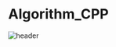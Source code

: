 # Algorithm_CPP
![header](https://capsule-render.vercel.app/api?type=venom&color=auto&height=300&section=header&text=capsule%20render&fontSize=90)
